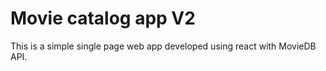 # Movie catalog app V2
This is a simple single page web app developed using react with MovieDB API.
